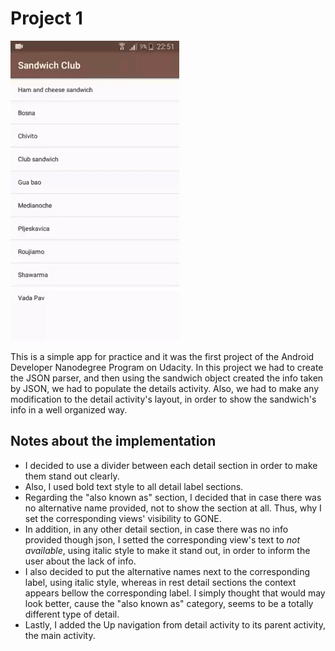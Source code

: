# Project 1

![Alt Text](https://github.com/NasiaKouts/Sandwich-Android-App/blob/master/assets/recording.gif)

This is a simple app for practice and it was the first project of the Android Developer Nanodegree Program on Udacity. In this project we had to create the JSON parser, and then using the sandwich object created the info taken by JSON, we had to populate the details activity. Also, we had to make any modification to the detail activity's layout, in order to show the sandwich's info in a well organized way.

## Notes about the implementation

- I decided to use a divider between each detail section in order to make them stand out clearly.
- Also, I used bold text style to all detail label sections.
- Regarding the "also known as" section, I decided that in case there was no alternative name provided, not to show the section at all. Thus, why I set the corresponding views' visibility to GONE.
- In addition, in any other detail section, in case there was no info provided though json, I setted the corresponding view's text to _not available_, using italic style to make it stand out, in order to inform the user about the lack of info.
- I also decided to put the alternative names next to the corresponding label, using italic style, whereas in rest detail sections the context appears bellow the corresponding label. I simply thought that would may look better, cause the "also known as" category, seems to be a totally different type of detail.
- Lastly, I added the Up navigation from detail activity to its parent activity, the main activity.
